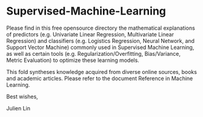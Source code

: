 # Supervised-Machine-Learning
Please find in this free opensource directory the mathematical explanations of predictors (e.g. Univariate Linear Regression, Multivariate Linear Regression) and classifiers (e.g. Logistics Regression, Neural Network, and Support Vector Machine) commonly used in Supervised Machine Learning, as well as certain tools (e.g. Regularization/Overfitting, Bias/Variance, Metric Evaluation) to optimize these learning models.

This fold syntheses knowledge acquired from diverse online sources, books and academic articles. Please refer to the document Reference in Machine Learning.

Best wishes,

Julien Lin
